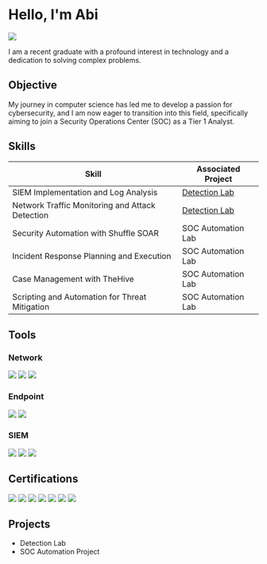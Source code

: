 <!--
### Hi there 👋

**af15flores/af15flores** is a ✨ _special_ ✨ repository because its `README.md` (this file) appears on your GitHub profile.

Here are some ideas to get you started:

- 🔭 I’m currently working on ...
- 🌱 I’m currently learning ...
- 👯 I’m looking to collaborate on ...
- 🤔 I’m looking for help with ...
- 💬 Ask me about ...
- 📫 How to reach me: ...
- 😄 Pronouns: ...
- ⚡ Fun fact: ...
-->
# Hello, I'm Abi
<a href="https://www.linkedin.com/in/abisai-flores-0a97a210b/"><img src="https://img.shields.io/badge/-LinkedIn-0072b1?&style=for-the-badge&logo=linkedin&logoColor=white" /></a>

<!--[Brief Introduction - Remove this afterwards] -->

I am a recent graduate with a profound interest in technology and a dedication to solving complex problems.

## Objective
<!-- [Provide Objective - Remove this afterwards]] -->

My journey in computer science has led me to develop a passion for cybersecurity, and I am now eager to transition into this field, specifically aiming to join a Security Operations Center (SOC) as a Tier 1 Analyst.

## Skills
<!-- [Provide skills and associated project. Make sure to hyperlink the project - Remove this afterwards]] -->

| Skill                                         | Associated Project         |
|-----------------------------------------------|----------------------------|
| SIEM Implementation and Log Analysis          | <a href="https://google.com">Detection Lab</a>|
| Network Traffic Monitoring and Attack Detection | <a href="https://google.com">Detection Lab</a>|
| Security Automation with Shuffle SOAR         | SOC Automation Lab|
| Incident Response Planning and Execution      | SOC Automation Lab|
| Case Management with TheHive                  | SOC Automation Lab|
| Scripting and Automation for Threat Mitigation | SOC Automation Lab|

## Tools
<!-- [Provide tools and break them down into categories. Use ChatGPT to help create the link - Remove this afterwards]] -->

### Network
<div>
    <img src="https://img.shields.io/badge/-Wireshark-1679A7?&style=for-the-badge&logo=Wireshark&logoColor=white" />
    <img src="https://img.shields.io/badge/-Suricata-EF3B2D?&style=for-the-badge&logo=Suricata&logoColor=white" />
    <img src="https://img.shields.io/badge/-Zeek-777BB4?&style=for-the-badge&logo=Zeek&logoColor=white" />
</div>

### Endpoint
<div>
    <img src="https://img.shields.io/badge/-Microsoft_Defender_for_Endpoint-00A4EF?&style=for-the-badge&logo=Microsoft&logoColor=white" />
    <img src="https://img.shields.io/badge/-Velociraptor-4B275F?&style=for-the-badge&logo=Velociraptor&logoColor=white" />
</div>

### SIEM
<div>
    <img src="https://img.shields.io/badge/-Microsoft_Sentinel-0078D4?&style=for-the-badge&logo=Microsoft&logoColor=white" />
    <img src="https://img.shields.io/badge/-Splunk-000000?&style=for-the-badge&logo=Splunk&logoColor=white" />
    <img src="https://img.shields.io/badge/-Elastic-005571?&style=for-the-badge&logo=Elastic&logoColor=white" />
</div>

## Certifications
<!-- [Provide certifications that you have obtained. Use ChatGPT to help create the link - Remove this afterwards]] -->
<div>
  <!-- <img src="https://img.shields.io/badge/-Security%2B-FF0000?&style=for-the-badge&logo=CompTIA&logoColor=white" /> -->
  <!-- <img src="https://img.shields.io/badge/-Network%2B-007ACC?&style=for-the-badge&logo=CompTIA&logoColor=white" /> -->
  <!-- <img src="https://img.shields.io/badge/-A%2B-4D4D4D?&style=for-the-badge&logo=CompTIA&logoColor=white" /> -->
  <!--<img src="https://img.shields.io/badge/-CDSA-006400?&style=for-the-badge&logoColor=white" /> -->
  <!--<img src="https://img.shields.io/badge/-CCD-000080?&style=for-the-badge&logoColor=white" /> -->
  <img src="https://images.credly.com/size/110x110/images/af8c6b4e-fc31-47c4-8dcb-eb7a2065dc5b/I2CS__1_.png" />
  <img src="https://images.credly.com/size/110x110/images/441578ec-c0f3-46cc-95fc-86b27e90cf4f/image.png" />
  <img src="https://images.credly.com/size/110x110/images/3f36cda2-b4c2-46ba-a6d8-f11219631451/MTA-Security_Fundamentals-600x600.png" />
  <img src="https://images.credly.com/size/110x110/images/63482325-a0d6-4f64-ae75-f5f33922c7d0/CompTIA_A_2Bce.png" />
  <img src="https://images.credly.com/size/110x110/images/273d9e31-b6a6-449d-8a77-9213a2618f6d/CompTIA_Server_2B.png" />
  <img src="https://images.credly.com/size/110x110/images/9180921d-4a13-429e-9357-6f9706a554f0/image.png" />
  <img src="https://images.credly.com/size/110x110/images/95dd090f-b8b2-4a61-8721-24c465552bdd/image.png" />
  
 

 


  
</div>

## Projects
- Detection Lab
- SOC Automation Project
